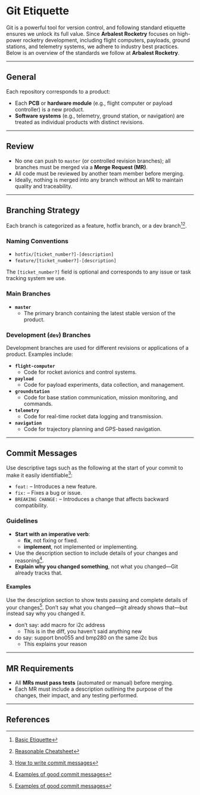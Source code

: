 
# Git Etiquette

Git is a powerful tool for version control, and following standard etiquette ensures we unlock its full value. Since **Arbalest Rocketry** focuses on high-power rocketry development, including flight computers, payloads, ground stations, and telemetry systems, we adhere to industry best practices. Below is an overview of the standards we follow at **Arbalest Rocketry**.

---

## General

Each repository corresponds to a product:
- Each **PCB** or **hardware module** (e.g., flight computer or payload controller) is a new product.
- **Software systems** (e.g., telemetry, ground station, or navigation) are treated as individual products with distinct revisions.

---

## Review

- No one can push to `master` (or controlled revision branches); all branches must be merged via a **Merge Request (MR)**.
- All code must be reviewed by another team member before merging.
- Ideally, nothing is merged into any branch without an MR to maintain quality and traceability.

---

## Branching Strategy

Each branch is categorized as a feature, hotfix branch, or a dev branch[^Milu][^cheat].

### Naming Conventions

- `hotfix/[ticket_number?]-[description]`
- `feature/[ticket_number?]-[description]`

The `[ticket_number?]` field is optional and corresponds to any issue or task tracking system we use.

### Main Branches

- **`master`**
	- The primary branch containing the latest stable version of the product.

### Development (`dev`) Branches

Development branches are used for different revisions or applications of a product. Examples include:
- **`flight-computer`**
	- Code for rocket avionics and control systems.
- **`payload`**
	- Code for payload experiments, data collection, and management.
- **`groundstation`**
	- Code for base station communication, mission monitoring, and commands.
- **`telemetry`**
	- Code for real-time rocket data logging and transmission.
- **`navigation`**
	- Code for trajectory planning and GPS-based navigation.

---

## Commit Messages

Use descriptive tags such as the following at the start of your commit to make it easily identifiable[^cc]:
- `feat:` – Introduces a new feature.
- `fix:` – Fixes a bug or issue.
- `BREAKING CHANGE:` – Introduces a change that affects backward compatibility.

### Guidelines

- **Start with an imperative verb**:
	- **fix**, not fixing or fixed.
	- **implement**, not implemented or implementing.
- Use the description section to include details of your changes and reasoning[^libscp].
- **Explain why you changed something**, not what you changed—Git already tracks that.

#### Examples

Use the description section to show tests passing and complete details of your changes[^libscp]. Don’t say what you changed—git already shows that—but instead say why you changed it. 
- don’t say: add macro for i2c address
	- This is in the diff, you haven't said anything new
- do say: support bno055 and bmp280 on the same i2c bus
	- This explains your reason

---

## MR Requirements

- All **MRs must pass tests** (automated or manual) before merging.
- Each MR must include a description outlining the purpose of the changes, their impact, and any testing performed.

---

## References
[^Milu]: [Basic Etiquette](https://dev.to/milu_franz/git-explained-proper-team-etiquette-1od)

[^cc]: [How to write commit messages](https://www.conventionalcommits.org/en/v1.0.0/)

[^libscp]: [Examples of good commit messages](https://github.com/libcsp/libcsp/blob/develop/doc/git-commit.md)

[^cheat]: [Reasonable Cheatsheet](https://medium.com/@abhay.pixolo/naming-conventions-for-git-branches-a-cheatsheet-8549feca2534)